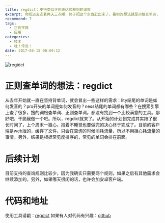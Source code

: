 ```yaml
---
title: regdict：支持类似正则表达式规则的词典
excerpt: 命搭进去连着两天三点睡，终于把这个东西赶出来了。最初的想法就是词根查单词，好研究发音的规则，总之希望能成为一个有用的工具吧。
recommend: 7
tags:
  - 正则字典
  - 应用
categories:
  - 技术
  - 哇！传说！
date: 2017-08-15 00:09:12
---
```

![regidct](regdict.jpg)

# 正则查单词的想法：regdict

从去年开始就一直在坚持背单词，就会冒出一些这样的需求：lity结尾的单词是如何发音的？pro开头的单词是如何发音的？ness结尾的单词都有哪些？在搜索引擎上查了很多，搜的词根查单词、正则查单词，都没有找到一个比较满意的工具。那好吧，干脆我做一个吧。所以，regdict就来了。从开始的计划到完成其实拖了很长时间了，上个周末一狠心，抱着不睡觉也要做完的决心终于完成了。目前的客户端是web版的，缓存了文件，只会在查询的时候消耗流量，所以不用担心耗流量的事情。另外，结果是根据常见度排序的，常见的单词会排在前面。

# 后续计划
目前支持的查询规则比较少，因为我确实只需要两个规则，如果之后有其他需求会继续添加的。另外，如果哪天很闲的话，也许会加安卓客户端。

# 代码和地址

使用工具请戳：[regdict](https://app.nestattacked.com/regdict)
如果有人对代码有兴趣：[github](https://github.com/nestattacked/reg-dict)
